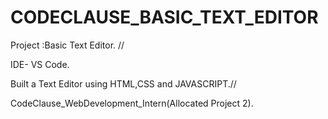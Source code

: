 # CODECLAUSE_BASIC_TEXT_EDITOR
Project :Basic Text Editor. //

IDE- VS Code.

Built a Text Editor using HTML,CSS and JAVASCRIPT.//

CodeClause_WebDevelopment_Intern(Allocated Project 2).
